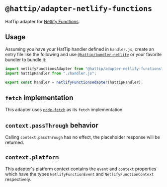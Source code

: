 # `@hattip/adapter-netlify-functions`

HatTip adapter for [Netlify Functions](https://docs.netlify.com/functions/overview/).

## Usage

Assuming you have your HatTip handler defined in `handler.js`, create an entry file like the following and use [`@hattip/bundler-netlify`](../bundler-netlify) or your favorite bundler to bundle it:

```js
import netlifyFunctionsAdapter from "@hattip/adapter-netlify-functions";
import hattipHandler from "./handler.js";

export const handler = netlifyFunctionsAdapter(hattipHandler);
```

## `fetch` implementation

This adapter uses [`node-fetch`](https://github.com/node-fetch/node-fetch) as its `fetch` implementation.

## `context.passThrough` behavior

Calling `context.passThrough` has no effect, the placeholder response will be returned.

## `context.platform`

This adapter's platform context contains the `event` and `context` properties which have the types `NetlifyFunctionEvent` and `NetlifyFunctionContext` respectively.

